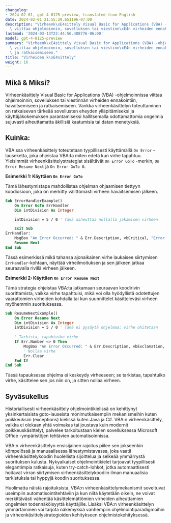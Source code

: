 ```yaml
---
changelog:
- 2024-02-01, gpt-4-0125-preview, translated from English
date: 2024-02-01 21:55:29.651196-07:00
description: "Virheenk\xE4sittely Visual Basic for Applications (VBA) -ohjelmoinnissa\
  \ viittaa ohjelmoinnin, sovelluksen tai viestinn\xE4n virheiden ennakointiin,\u2026"
lastmod: '2024-03-13T22:44:56.408776-06:00'
model: gpt-4-0125-preview
summary: "Virheenk\xE4sittely Visual Basic for Applications (VBA) -ohjelmoinnissa\
  \ viittaa ohjelmoinnin, sovelluksen tai viestinn\xE4n virheiden ennakointiin, havaitsemiseen\
  \ ja ratkaisemiseen."
title: "Virheiden k\xE4sittely"
weight: 16
---
```


## Mikä & Miksi?

Virheenkäsittely Visual Basic for Applications (VBA) -ohjelmoinnissa viittaa ohjelmoinnin, sovelluksen tai viestinnän virheiden ennakointiin, havaitsemiseen ja ratkaisemiseen. Vankka virheenkäsittelyn toteuttaminen on ratkaisevan tärkeää sovellusten eheyden ylläpitämiseksi ja käyttäjäkokemuksen parantamiseksi hallitsemalla odottamattomia ongelmia sujuvasti aiheuttamatta äkillisiä kaatumisia tai datan menetyksiä.

## Kuinka:

VBA:ssa virheenkäsittely toteutetaan tyypillisesti käyttämällä `On Error` -lauseketta, joka ohjeistaa VBA:ta miten edetä kun virhe tapahtuu. Yleisimmät virheenkäsittelystrategiat sisältävät `On Error GoTo` -merkin, `On Error Resume Next` ja `On Error GoTo 0`.

**Esimerkki 1: Käyttäen `On Error GoTo`**

Tämä lähestymistapa mahdollistaa ohjelman ohjaamisen tiettyyn koodiosioon, joka on merkitty välittömästi virheen havaitsemisen jälkeen.

```vb
Sub ErrorHandlerExample()
    On Error GoTo ErrHandler
    Dim intDivision As Integer

    intDivision = 5 / 0 ' Tämä aiheuttaa nollalla jakamisen virheen

    Exit Sub
ErrHandler:
    MsgBox "An Error Occurred: " & Err.Description, vbCritical, "Error!"
    Resume Next
End Sub
```

Tässä esimerkissä mikä tahansa ajonaikainen virhe laukaisee siirtymisen `ErrHandler`-kohtaan, näyttää virheilmoituksen ja sen jälkeen jatkaa seuraavalla rivillä virheen jälkeen.

**Esimerkki 2: Käyttäen `On Error Resume Next`**

Tämä strategia ohjeistaa VBA:ta jatkamaan seuraavan koodirivin suorittamista, vaikka virhe tapahtuisi, mikä voi olla hyödyllistä odotettujen vaarattomien virheiden kohdalla tai kun suunnittelet käsitteleväsi virheen myöhemmin suorituksessa.

```vb
Sub ResumeNextExample()
    On Error Resume Next
    Dim intDivision As Integer
    intDivision = 5 / 0 ' Tämä ei pysäytä ohjelmaa; virhe ohitetaan
    
    ' Tarkista, tapahtuiko virhe
    If Err.Number <> 0 Then
        MsgBox "An Error Occurred: " & Err.Description, vbExclamation, "Handled Error"
        ' Nollaa virhe
        Err.Clear
    End If
End Sub
```

Tässä tapauksessa ohjelma ei keskeydy virheeseen; se tarkistaa, tapahtuiko virhe, käsittelee sen jos niin on, ja sitten nollaa virheen.

## Syväsukellus

Historiallisesti virheenkäsittely ohjelmointikielissä on kehittynyt yksinkertaisista goto-lauseista monimutkaisempiin mekanismeihin kuten poikkeuksiin (exceptions) kielissä kuten Java ja C#. VBA:n virheenkäsittely, vaikka ei olekaan yhtä voimakas tai joustava kuin modernit poikkeuskäsittelyt, palvelee tarkoitustaan kielen sovelluksessa Microsoft Office -ympäristöjen tehtävien automatisoinnissa.

VBA:n virheenkäsittelyn ensisijainen rajoitus piilee sen jokseenkin kömpelössä ja manuaalisessa lähestymistavassa, joka vaatii virheenkäsittelykoodin huolellista sijoittelua ja selkeää ymmärrystä suorituksen kulusta. Nykyaikaiset ohjelmointikielet tarjoavat tyypillisesti elegantimpia ratkaisuja, kuten try-catch-lohkot, jotka automaattisesti hoitavat virran siirtymisen virheenkäsittelykoodiin ilman manuaalisia tarkistuksia tai hyppyjä koodin suorituksessa.

Huolimatta näistä rajoituksista, VBA:n virheenkäsittelymekanismit soveltuvat useimpiin automatisointitehtäviin ja kun niitä käytetään oikein, ne voivat merkittävästi vähentää käsittelemättömien virheiden aiheuttamien ongelmien todennäköisyyttä käyttäjille. Lisäksi VBA:n virheenkäsittelyn ymmärtäminen voi tarjota näkemyksiä vanhempiin ohjelmointiparadigmoihin ja virheenkäsittelystrategioiden kehitykseen ohjelmistokehityksessä.
